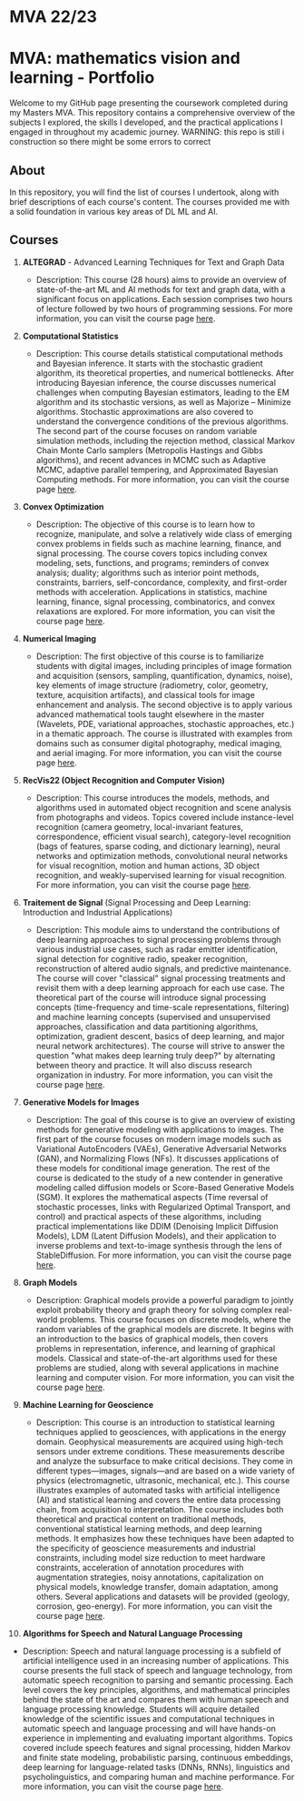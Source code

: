 # MVA 22/23


# MVA: mathematics vision and learning - Portfolio

  Welcome to my GitHub page presenting the coursework completed during my Masters MVA. This repository contains a comprehensive overview of the subjects I explored, the skills I developed, and the practical applications I engaged in throughout my academic journey.
  WARNING: this repo is still i construction so there might be some errors to correct

## About

In this repository, you will find the list of courses I undertook, along with brief descriptions of each course's content. The courses provided me with a solid foundation in various key areas of DL ML and AI.

## Courses

1. **ALTEGRAD** - Advanced Learning Techniques for Text and Graph Data
   - Description: This course (28 hours) aims to provide an overview of state-of-the-art ML and AI methods for text and graph data, with a significant focus on applications. Each session comprises two hours of lecture followed by two hours of programming sessions. For more information, you can visit the course page [here](https://www.master-mva.com/cours/cat-advanced-learning-for-text-and-graph-data-altegrad/).

2. **Computational Statistics**
   - Description: This course details statistical computational methods and Bayesian inference. It starts with the stochastic gradient algorithm, its theoretical properties, and numerical bottlenecks. After introducing Bayesian inference, the course discusses numerical challenges when computing Bayesian estimators, leading to the EM algorithm and its stochastic versions, as well as Majorize – Minimize algorithms. Stochastic approximations are also covered to understand the convergence conditions of the previous algorithms. The second part of the course focuses on random variable simulation methods, including the rejection method, classical Markov Chain Monte Carlo samplers (Metropolis Hastings and Gibbs algorithms), and recent advances in MCMC such as Adaptive MCMC, adaptive parallel tempering, and Approximated Bayesian Computing methods. For more information, you can visit the course page [here](https://www.master-mva.com/cours/computational-statistics/).

3. **Convex Optimization**
   - Description: The objective of this course is to learn how to recognize, manipulate, and solve a relatively wide class of emerging convex problems in fields such as machine learning, finance, and signal processing. The course covers topics including convex modeling, sets, functions, and programs; reminders of convex analysis; duality; algorithms such as interior point methods, constraints, barriers, self-concordance, complexity, and first-order methods with acceleration. Applications in statistics, machine learning, finance, signal processing, combinatorics, and convex relaxations are explored. For more information, you can visit the course page [here](https://www.master-mva.com/cours/convex-optimization-and-applications-in-machine-learning/).

4. **Numerical Imaging**
   - Description: The first objective of this course is to familiarize students with digital images, including principles of image formation and acquisition (sensors, sampling, quantification, dynamics, noise), key elements of image structure (radiometry, color, geometry, texture, acquisition artifacts), and classical tools for image enhancement and analysis. The second objective is to apply various advanced mathematical tools taught elsewhere in the master (Wavelets, PDE, variational approaches, stochastic approaches, etc.) in a thematic approach. The course is illustrated with examples from domains such as consumer digital photography, medical imaging, and aerial imaging. For more information, you can visit the course page [here](https://www.master-mva.com/cours/introduction-a-limagerie-numerique/).


5. **RecVis22 (Object Recognition and Computer Vision)**
   - Description: This course introduces the models, methods, and algorithms used in automated object recognition and scene analysis from photographs and videos. Topics covered include instance-level recognition (camera geometry, local-invariant features, correspondence, efficient visual search), category-level recognition (bags of features, sparse coding, and dictionary learning), neural networks and optimization methods, convolutional neural networks for visual recognition, motion and human actions, 3D object recognition, and weakly-supervised learning for visual recognition. For more information, you can visit the course page [here](https://www.master-mva.com/cours/object-recognition-and-computer-vision/).


6. **Traitement de Signal** (Signal Processing and Deep Learning: Introduction and Industrial Applications)
   - Description: This module aims to understand the contributions of deep learning approaches to signal processing problems through various industrial use cases, such as radar emitter identification, signal detection for cognitive radio, speaker recognition, reconstruction of altered audio signals, and predictive maintenance. The course will cover "classical" signal processing treatments and revisit them with a deep learning approach for each use case. The theoretical part of the course will introduce signal processing concepts (time-frequency and time-scale representations, filtering) and machine learning concepts (supervised and unsupervised approaches, classification and data partitioning algorithms, optimization, gradient descent, basics of deep learning, and major neural network architectures). The course will strive to answer the question "what makes deep learning truly deep?" by alternating between theory and practice. It will also discuss research organization in industry. For more information, you can visit the course page [here](https://www.master-mva.com/cours/apprentissage-profond-et-traitement-du-signal-introduction-et-applications-industrielles/).

7. **Generative Models for Images**
   - Description: The goal of this course is to give an overview of existing methods for generative modeling with applications to images. The first part of the course focuses on modern image models such as Variational AutoEncoders (VAEs), Generative Adversarial Networks (GAN), and Normalizing Flows (NFs). It discusses applications of these models for conditional image generation. The rest of the course is dedicated to the study of a new contender in generative modeling called diffusion models or Score-Based Generative Models (SGM). It explores the mathematical aspects (Time reversal of stochastic processes, links with Regularized Optimal Transport, and control) and practical aspects of these algorithms, including practical implementations like DDIM (Denoising Implicit Diffusion Models), LDM (Latent Diffusion Models), and their application to inverse problems and text-to-image synthesis through the lens of StableDiffusion. For more information, you can visit the course page [here](https://www.master-mva.com/cours/modeles-generatifs-pour-l-image/).

8. **Graph Models**
   - Description: Graphical models provide a powerful paradigm to jointly exploit probability theory and graph theory for solving complex real-world problems. This course focuses on discrete models, where the random variables of the graphical models are discrete. It begins with an introduction to the basics of graphical models, then covers problems in representation, inference, and learning of graphical models. Classical and state-of-the-art algorithms used for these problems are studied, along with several applications in machine learning and computer vision. For more information, you can visit the course page [here](https://www.master-mva.com/cours/graphical-models/).


9. **Machine Learning for Geoscience**
   - Description: This course is an introduction to statistical learning techniques applied to geosciences, with applications in the energy domain. Geophysical measurements are acquired using high-tech sensors under extreme conditions. These measurements describe and analyze the subsurface to make critical decisions. They come in different types—images, signals—and are based on a wide variety of physics (electromagnetic, ultrasonic, mechanical, etc.). This course illustrates examples of automated tasks with artificial intelligence (AI) and statistical learning and covers the entire data processing chain, from acquisition to interpretation. The course includes both theoretical and practical content on traditional methods, conventional statistical learning methods, and deep learning methods. It emphasizes how these techniques have been adapted to the specificity of geoscience measurements and industrial constraints, including model size reduction to meet hardware constraints, acceleration of annotation procedures with augmentation strategies, noisy annotations, capitalization on physical models, knowledge transfer, domain adaptation, among others. Several applications and datasets will be provided (geology, corrosion, geo-energy). For more information, you can visit the course page [here](https://www.master-mva.com/cours/introduction-a-lapprentissage-statistique-pour-les-geosciences/).

10. **Algorithms for Speech and Natural Language Processing**
   - Description: Speech and natural language processing is a subfield of artificial intelligence used in an increasing number of applications. This course presents the full stack of speech and language technology, from automatic speech recognition to parsing and semantic processing. Each level covers the key principles, algorithms, and mathematical principles behind the state of the art and compares them with human speech and language processing knowledge. Students will acquire detailed knowledge of the scientific issues and computational techniques in automatic speech and language processing and will have hands-on experience in implementing and evaluating important algorithms. Topics covered include speech features and signal processing, hidden Markov and finite state modeling, probabilistic parsing, continuous embeddings, deep learning for language-related tasks (DNNs, RNNs), linguistics and psycholinguistics, and comparing human and machine performance. For more information, you can visit the course page [here](https://www.master-mva.com/cours/algorithms-for-speech-and-natural-language-processing/).





